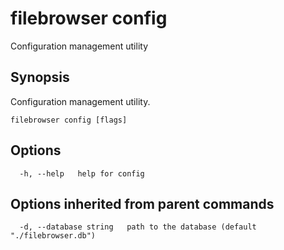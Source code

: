 # filebrowser config

Configuration management utility

## Synopsis

Configuration management utility.

```text
filebrowser config [flags]
```

## Options

```text
  -h, --help   help for config
```

## Options inherited from parent commands

```text
  -d, --database string   path to the database (default "./filebrowser.db")
```

